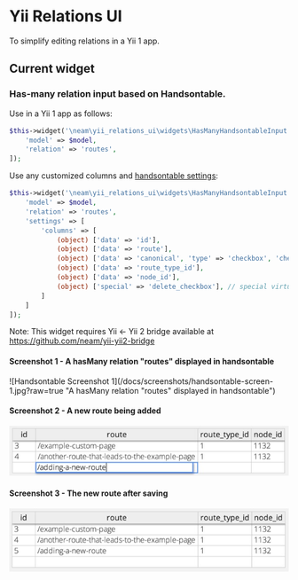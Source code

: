 Yii Relations UI
================

To simplify editing relations in a Yii 1 app.

## Current widget

### Has-many relation input based on Handsontable.

Use in a Yii 1 app as follows:

```php
$this->widget('\neam\yii_relations_ui\widgets\HasManyHandsontableInput', [
    'model' => $model,
    'relation' => 'routes',
]);
```

Use any customized columns and [handsontable settings](https://github.com/handsontable/jquery-handsontable/wiki):

```php
$this->widget('\neam\yii_relations_ui\widgets\HasManyHandsontableInput', [
    'model' => $model,
    'relation' => 'routes',
    'settings' => [
        'columns' => [
            (object) ['data' => 'id'],
            (object) ['data' => 'route'],
            (object) ['data' => 'canonical', 'type' => 'checkbox', 'checkedTemplate' => 1, 'uncheckedTemplate' => 0], // example of using checkbox to save an attribute of type BOOLEAN NOT NULL
            (object) ['data' => 'route_type_id'],
            (object) ['data' => 'node_id'],
            (object) ['special' => 'delete_checkbox'], // special virtual column to mark which items should be deleted
        ]
    ]
]);
```

Note: This widget requires Yii <- Yii 2 bridge available at https://github.com/neam/yii-yii2-bridge

#### Screenshot 1 - A hasMany relation "routes" displayed in handsontable

![Handsontable Screenshot 1](/docs/screenshots/handsontable-screen-1.jpg?raw=true "A hasMany relation "routes" displayed in handsontable")

#### Screenshot 2 - A new route being added

![Handsontable Screenshot 2](/docs/screenshots/handsontable-screen-2.jpg?raw=true "A new route being added")

#### Screenshot 3 - The new route after saving

![Handsontable Screenshot 3](/docs/screenshots/handsontable-screen-3.jpg?raw=true "The new route after saving")